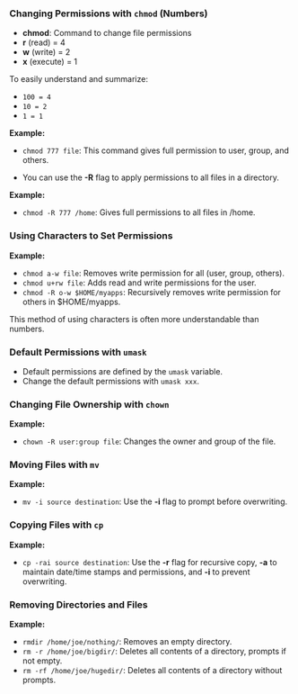 ### Changing Permissions with `chmod` (Numbers)

- **chmod**: Command to change file permissions
- **r** (read) = 4
- **w** (write) = 2
- **x** (execute) = 1

To easily understand and summarize:
- `100 = 4`
- `10 = 2`
- `1 = 1`

**Example:**
- `chmod 777 file`: This command gives full permission to user, group, and others.

- You can use the **-R** flag to apply permissions to all files in a directory.

**Example:**
- `chmod -R 777 /home`: Gives full permissions to all files in /home.

### Using Characters to Set Permissions

**Example:**
- `chmod a-w file`: Removes write permission for all (user, group, others).
- `chmod u+rw file`: Adds read and write permissions for the user.
- `chmod -R o-w $HOME/myapps`: Recursively removes write permission for others in $HOME/myapps.

This method of using characters is often more understandable than numbers.

### Default Permissions with `umask`

- Default permissions are defined by the `umask` variable.
- Change the default permissions with `umask xxx`.

### Changing File Ownership with `chown`

**Example:**
- `chown -R user:group file`: Changes the owner and group of the file.

### Moving Files with `mv`

**Example:**
- `mv -i source destination`: Use the **-i** flag to prompt before overwriting.

### Copying Files with `cp`

**Example:**
- `cp -rai source destination`: Use the **-r** flag for recursive copy, **-a** to maintain date/time stamps and permissions, and **-i** to prevent overwriting.

### Removing Directories and Files

**Example:**
- `rmdir /home/joe/nothing/`: Removes an empty directory.
- `rm -r /home/joe/bigdir/`: Deletes all contents of a directory, prompts if not empty.
- `rm -rf /home/joe/hugedir/`: Deletes all contents of a directory without prompts.